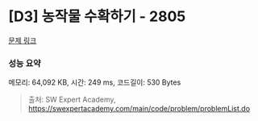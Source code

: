 # [D3] 농작물 수확하기 - 2805 

[문제 링크](https://swexpertacademy.com/main/code/problem/problemDetail.do?contestProbId=AV7GLXqKAWYDFAXB) 

### 성능 요약

메모리: 64,092 KB, 시간: 249 ms, 코드길이: 530 Bytes



> 출처: SW Expert Academy, https://swexpertacademy.com/main/code/problem/problemList.do